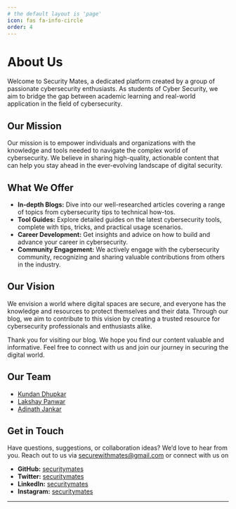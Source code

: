 ```yaml
---
# the default layout is 'page'
icon: fas fa-info-circle
order: 4
---
```


# About Us

Welcome to Security Mates, a dedicated platform created by a group of passionate cybersecurity enthusiasts. As students of Cyber Security, we aim to bridge the gap between academic learning and real-world application in the field of cybersecurity.

## Our Mission

Our mission is to empower individuals and organizations with the knowledge and tools needed to navigate the complex world of cybersecurity. We believe in sharing high-quality, actionable content that can help you stay ahead in the ever-evolving landscape of digital security.

## What We Offer

- **In-depth Blogs:** Dive into our well-researched articles covering a range of topics from cybersecurity tips to technical how-tos.
- **Tool Guides:** Explore detailed guides on the latest cybersecurity tools, complete with tips, tricks, and practical usage scenarios.
- **Career Development:** Get insights and advice on how to build and advance your career in cybersecurity.
- **Community Engagement:** We actively engage with the cybersecurity community, recognizing and sharing valuable contributions from others in the industry.

## Our Vision

We envision a world where digital spaces are secure, and everyone has the knowledge and resources to protect themselves and their data. Through our blog, we aim to contribute to this vision by creating a trusted resource for cybersecurity professionals and enthusiasts alike.

Thank you for visiting our blog. We hope you find our content valuable and informative. Feel free to connect with us and join our journey in securing the digital world.

## Our Team

- [Kundan Dhupkar](https://www.linkedin.com/in/kundan-dhupkar)
- [Lakshay Panwar](https://www.linkedin.com/in/lakshay-panwar-7672a321a/)
- [Adinath Jankar](https://www.linkedin.com/in/adinath-jankar-130a40285/)

## Get in Touch

Have questions, suggestions, or collaboration ideas? We’d love to hear from you. Reach out to us via [securewithmates@gmail.com](mailto:securewithmates@gmail.com) or connect with us on 

- **GitHub:** [securitymates](https://github.com/securitymates)
- **Twitter:** [securitymates](https://x.com/securitymates)
- **LinkedIn:** [securitymates](https://www.linkedin.com/company/securitymates)
- **Instagram:** [securitymates](https://www.instagram.com/securitymates)

---
